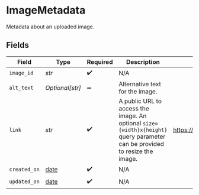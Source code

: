 # ImageMetadata

Metadata about an uploaded image.


## Fields

| Field                                                                                                                       | Type                                                                                                                        | Required                                                                                                                    | Description                                                                                                                 | Example                                                                                                                     |
| --------------------------------------------------------------------------------------------------------------------------- | --------------------------------------------------------------------------------------------------------------------------- | --------------------------------------------------------------------------------------------------------------------------- | --------------------------------------------------------------------------------------------------------------------------- | --------------------------------------------------------------------------------------------------------------------------- |
| `image_id`                                                                                                                  | *str*                                                                                                                       | :heavy_check_mark:                                                                                                          | N/A                                                                                                                         |                                                                                                                             |
| `alt_text`                                                                                                                  | *Optional[str]*                                                                                                             | :heavy_minus_sign:                                                                                                          | Alternative text for the image.                                                                                             |                                                                                                                             |
| `link`                                                                                                                      | *str*                                                                                                                       | :heavy_check_mark:                                                                                                          | A public URL to access the image. An optional `size={width}x{height}` <br/>query parameter can be provided to resize the image. | https://api.moov.io/images/qJRAaAwwF5hmfeAFdHjIb                                                                            |
| `created_on`                                                                                                                | [date](https://docs.python.org/3/library/datetime.html#date-objects)                                                        | :heavy_check_mark:                                                                                                          | N/A                                                                                                                         |                                                                                                                             |
| `updated_on`                                                                                                                | [date](https://docs.python.org/3/library/datetime.html#date-objects)                                                        | :heavy_check_mark:                                                                                                          | N/A                                                                                                                         |                                                                                                                             |